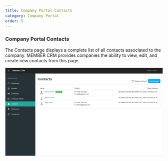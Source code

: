 ```yaml
---
title: Company Portal Contacts
category: Company Portal
order: 5
---
```


### Company Portal Contacts

The Contacts page displays a complete list of all contacts associated to the company. MEMBER CRM provides companies the ability to view, edit, and create new contacts from this page.

![Company Contacts](https://github.com/zacbaron/member_overview/raw/master/images/Portal/companycontacts.png "Company Contacts")
